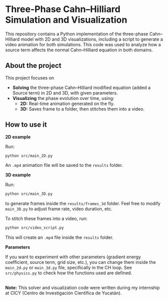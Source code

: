 # Three-Phase Cahn–Hilliard Simulation and Visualization
This repository contains a Python implementation of the three-phase Cahn–Hilliard model with 2D and 3D visualizations, including a script to generate a video animation for both simulations. This code was used to analyze how a source term affects the normal Cahn–Hilliard equation in both domains.

## About the project
This project focuses on
- **Solving** the three-phase Cahn–Hilliard modified equation (added a Source term) in 2D and 3D, with given parameters.
- **Visualizing** the phase evolution over time, using:
    - **2D:** Real-time animation generated on the fly.
    - **3D:** Saves frame to a folder, then stitches them into a video.

## How to use it

**2D example**

Run: 
```bash
python src/main_2D.py
```
An `.mp4` animation file will be saved to the `results` folder.

**3D example**

Run: 
```bash
python src/main_3D.py
```
to generate frames inside the `results/frames_3d` folder. Feel free to modify `main_3D.py` to adjust frame rate, video duration, etc.

To stitch these frames into a video, run:
```bash
python src/video_script.py
```
This will create an `.mp4` file inside the `results` folder.

**Parameters**

If you want to experiment with other parameters (gradient energy coefficient, source term, grid size, etc.), you can change them inside the `main_2d.py` or `main_3d.py` file, specifically in the CH loop. See `src/physics.py` to check how the functions used are defined.

##
**Note:** This solver and visualization code were written during my internship at CICY (Centro de Investigación Científica de Yucatán).

